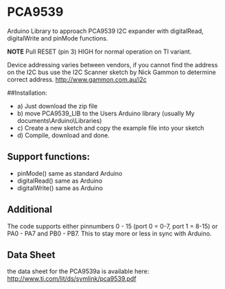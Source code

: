 # PCA9539
Arduino Library to approach PCA9539 I2C expander with digitalRead, digitalWrite and pinMode functions.

**NOTE**
Pull RESET (pin 3) HIGH for normal operation on TI variant.

Device addressing varies between vendors, if you cannot find the address on the I2C bus use
the I2C Scanner sketch by Nick Gammon to determine correct address.
http://www.gammon.com.au/i2c

##Installation:
* a) Just download the zip file
* b) move PCA9539_LIB to the Users Arduino library (usually My documents\Arduino\Libraries)
* c) Create a new sketch and copy the example file into your sketch 
* d) Compile, download and done.

## Support functions:

* pinMode() same as standard Arduino
* digitalRead() same as Arduino
* digitalWrite() same as Arduino
 
## Additional
The code supports either pinnumbers 0 - 15 (port 0 = 0-7, port 1 = 8-15) or PA0 - PA7 and PB0 - PB7. This to stay more or less in sync with Arduino.

## Data Sheet
the data sheet for the PCA9539a is available here: <a>http://www.ti.com/lit/ds/symlink/pca9539.pdf</a>
